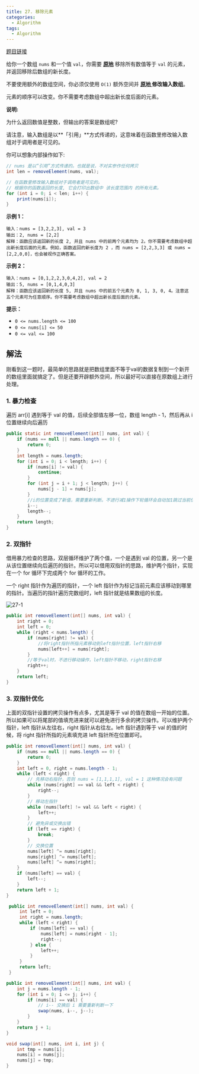 ```yaml
---
title: 27. 移除元素
categories:
  - Algorithm
tags:
  - Algorithm
---
```


[题目链接](https://leetcode.cn/problems/remove-element/)

给你一个数组 `nums` 和一个值 `val`，你需要 **[原地](https://baike.baidu.com/item/原地算法)** 移除所有数值等于 `val` 的元素，并返回移除后数组的新长度。

不要使用额外的数组空间，你必须仅使用 `O(1)` 额外空间并 **[原地 ](https://baike.baidu.com/item/原地算法)修改输入数组**。

元素的顺序可以改变。你不需要考虑数组中超出新长度后面的元素。

**说明:**

为什么返回数值是整数，但输出的答案是数组呢?

请注意，输入数组是以**「引用」**方式传递的，这意味着在函数里修改输入数组对于调用者是可见的。

你可以想象内部操作如下:

```java
// nums 是以“引用”方式传递的。也就是说，不对实参作任何拷贝
int len = removeElement(nums, val);

// 在函数里修改输入数组对于调用者是可见的。
// 根据你的函数返回的长度, 它会打印出数组中 该长度范围内 的所有元素。
for (int i = 0; i < len; i++) {
    print(nums[i]);
}
```

**示例 1：**

```
输入：nums = [3,2,2,3], val = 3
输出：2, nums = [2,2]
解释：函数应该返回新的长度 2, 并且 nums 中的前两个元素均为 2。你不需要考虑数组中超出新长度后面的元素。例如，函数返回的新长度为 2 ，而 nums = [2,2,3,3] 或 nums = [2,2,0,0]，也会被视作正确答案。
```

**示例 2：**

```
输入：nums = [0,1,2,2,3,0,4,2], val = 2
输出：5, nums = [0,1,4,0,3]
解释：函数应该返回新的长度 5, 并且 nums 中的前五个元素为 0, 1, 3, 0, 4。注意这五个元素可为任意顺序。你不需要考虑数组中超出新长度后面的元素。
```

**提示：**

- `0 <= nums.length <= 100`
- `0 <= nums[i] <= 50`
- `0 <= val <= 100`

## 解法

刚看到这一题时，最简单的思路就是把数组里面不等于val的数据复制到一个新开的数组里面就搞定了。但是还要开辟额外空间，所以最好可以直接在原数组上进行处理。

### 1. 暴力检查

遍历 arr[i] 遇到等于 val 的值，后续全部值左移一位，数组 length - 1，然后再从 i 位置继续向后遍历

```java
public static int removeElement(int[] nums, int val) {
    if (nums == null || nums.length == 0) {
        return 0;
    }
    int length = nums.length;
    for (int i = 0; i < length; i++) {
        if (nums[i] != val) {
            continue;
        }
        for (int j = i + 1; j < length; j++) {
            nums[j - 1] = nums[j];
        }
        //i的位置变成了新值，需要重新判断。不进行减1操作下轮循环会自动加1跳过当前位置
        i--;
        length--;
    }
    return length;
}
```

### 2. 双指针

借用暴力检查的思路，双层循环维护了两个值，一个是遇到 val 的位置，另一个是从该位置继续向后遍历的指针。所以可以借用双指针的思路，维护两个指针，实现在一个 for 循环下完成两个 for 循环的工作。

一个 right 指针作为遍历的指针，一个 left 指针作为标记当前元素应该移动到哪里的指针。当遍历的指针遍历完数组时，left 指针就是结果数组的长度。

![27-1](https://raw.githubusercontent.com/Traserve/traserve.github.io/master/_posts/algorithm/images/27-1.gif)

```java
public int removeElement(int[] nums, int val) {
    int right = 0;
    int left = 0;
    while (right < nums.length) {
        if (nums[right] != val) {
            //将right指针所指元素移动到left指针位置，left指针右移
            nums[left++] = nums[right];
        }
        //等于val时，不进行移动操作，left指针不移动，right指针右移
        right++;
    }
    return left;
}
```

### 3. 双指针优化

上面的双指针设置的拷贝操作有点多，尤其是等于 val 的值在数组一开始的位置。所以如果可以将尾部的值填充进来就可以避免进行多余的拷贝操作。可以维护两个指针，left 指针从左往右，right 指针从右往左。left 指针遇到等于 val 的值的时候，将 right 指针所指的元素填充进 left 指针所在位置即可。

```java
public int removeElement(int[] nums, int val) {
    if (nums == null || nums.length == 0) {
        return 0;
    }
    int left = 0, right = nums.length - 1;
    while (left < right) {
        // 先移动右指针，否则 nums = [1,1,1,1], val = 1 这种情况会有问题
        while (nums[right] == val && left < right) {
            right--;
        }
        // 移动左指针
        while (nums[left] != val && left < right) {
            left++;
        }
        // 避免异或交换出错
        if (left == right) {
            break;
        }
        // 交换位置
        nums[left] ^= nums[right];
        nums[right] ^= nums[left];
        nums[left] ^= nums[right];
    }
    if (nums[left] == val) {
        left--;
    }
    return left + 1;
}
```

```java
 public int removeElement(int[] nums, int val) {
     int left = 0;
     int right = nums.length;
     while (left < right) {
         if (nums[left] == val) {
             nums[left] = nums[right - 1];
             right--;
         } else {
             left++;
         }
     }
     return left;
 }
```

```java
public int removeElement(int[] nums, int val) {
    int j = nums.length - 1;
    for (int i = 0; i <= j; i++) {
        if (nums[i] == val) {
            // i-- 交换后 i 需要重新判断一下
            swap(nums, i--, j--);
        }
    }
    return j + 1;
}

void swap(int[] nums, int i, int j) {
    int tmp = nums[i];
    nums[i] = nums[j];
    nums[j] = tmp;
}
```

